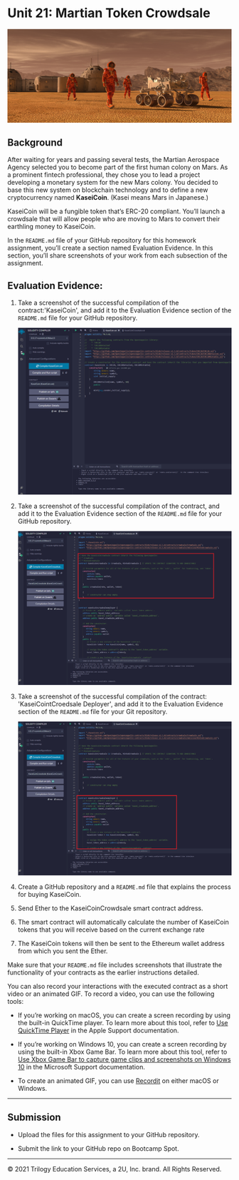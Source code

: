 # Unit 21: Martian Token Crowdsale

![alt=""](Images/application-image.png)

## Background

After waiting for years and passing several tests, the Martian Aerospace Agency selected you to become part of the first human colony on Mars. As a prominent fintech professional, they chose you to lead a project developing a monetary system for the new Mars colony. You decided to base this new system on blockchain technology and to define a new cryptocurrency named **KaseiCoin**. (Kasei means Mars in Japanese.)

KaseiCoin will be a fungible token that’s ERC-20 compliant. You’ll launch a crowdsale that will allow people who are moving to Mars to convert their earthling money to KaseiCoin.


In the `README.md` file of your GitHub repository for this homework assignment, you’ll create a section named Evaluation Evidence. In this section, you’ll share screenshots of your work from each subsection of the assignment.

## Evaluation Evidence:

1. Take a screenshot of the successful compilation of the contract:'KaseiCoin', and add it to the Evaluation Evidence section of the `README.md` file for your GitHub repository.

    ![An image shows a wallet with bitcoin.](Images/KaseiCoin_Compler_Result.png)

2. Take a screenshot of the successful compilation of the contract, and add it to the Evaluation Evidence section of the `README.md` file for your GitHub repository.

    ![An image shows a wallet with bitcoin.](Images/KaseiCoinCrowdsale_Contract_Compler_Result.png)

3. Take a screenshot of the successful compilation of the contract: 'KaseiCointCroedsale Deployer', and add it to the Evaluation Evidence section of the `README.md` file for your Git repository.

   ![An image shows a wallet with bitcoin.](Images/KaseiCoinCrowdsale_Contract_Deployer_Compler_Result.png)

3. Create a GitHub repository and a `README.md` file that explains the process for buying KaseiCoin.

1. Send Ether to the KaseiCoinCrowdsale smart contract address.

2. The smart contract will automatically calculate the number of KaseiCoin tokens that you will receive based on the current exchange rate

3. The KaseiCoin tokens will then be sent to the Ethereum wallet address from which you sent the Ether.

Make sure that your `README.md` file includes screenshots that illustrate the functionality of your contracts as the earlier instructions detailed.

You can also record your interactions with the executed contract as a short video or an animated GIF. To record a video, you can use the following tools:

* If you’re working on macOS, you can create a screen recording by using the built-in QuickTime player. To learn more about this tool, refer to [Use QuickTime Player](https://support.apple.com/en-us/HT208721#quicktime) in the Apple Support documentation.

* If you’re working on Windows 10, you can create a screen recording by using the built-in Xbox Game Bar. To learn more about this tool, refer to [Use Xbox Game Bar to capture game clips and screenshots on Windows 10](https://beta.support.xbox.com/help/friends-social-activity/share-socialize/record-game-clips-game-bar-windows-10) in the Microsoft Support documentation.

* To create an animated GIF, you can use [Recordit](https://recordit.co/) on either macOS or Windows.

---

## Submission

* Upload the files for this assignment to your GitHub repository.

* Submit the link to your GitHub repo on Bootcamp Spot.

---

© 2021 Trilogy Education Services, a 2U, Inc. brand. All Rights Reserved.
